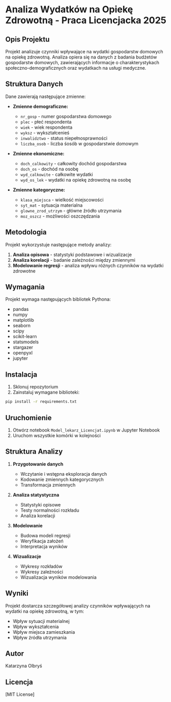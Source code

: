 # Analiza Wydatków na Opiekę Zdrowotną - Praca Licencjacka 2025

## Opis Projektu

Projekt analizuje czynniki wpływające na wydatki gospodarstw domowych na opiekę zdrowotną. Analiza opiera się na danych z badania budżetów gospodarstw domowych, zawierających informacje o charakterystykach społeczno-demograficznych oraz wydatkach na usługi medyczne.

## Struktura Danych

Dane zawierają następujące zmienne:

- **Zmienne demograficzne:**

  - `nr_gosp` - numer gospodarstwa domowego
  - `plec` - płeć respondenta
  - `wiek` - wiek respondenta
  - `wyksz` - wykształcenieś
  - `inwalidztwo` - status niepełnosprawności
  - `liczba_osob` - liczba śosób w gospodarstwie domowym

- **Zmienne ekonomiczne:**

  - `doch_calkowity` - całkowity dochód gospodarstwa
  - `doch_os` - dochód na osobę
  - `wyd_calkowite` - całkowite wydatki
  - `wyd_os_lek` - wydatki na opiekę zdrowotną na osobę

- **Zmienne kategoryczne:**
  - `klasa_miejsca` - wielkość miejscowości
  - `syt_mat` - sytuacja materialna
  - `glowne_zrod_utrzym` - główne źródło utrzymania
  - `moz_oszcz` - możliwości oszczędzania

## Metodologia

Projekt wykorzystuje następujące metody analizy:

1. **Analiza opisowa** - statystyki podstawowe i wizualizacje
2. **Analiza korelacji** - badanie zależności między zmiennymi
3. **Modelowanie regresji** - analiza wpływu różnych czynników na wydatki zdrowotne

## Wymagania

Projekt wymaga następujących bibliotek Pythona:

- pandas
- numpy
- matplotlib
- seaborn
- scipy
- scikit-learn
- statsmodels
- stargazer
- openpyxl
- jupyter

## Instalacja

1. Sklonuj repozytorium
2. Zainstaluj wymagane biblioteki:

```bash
pip install -r requirements.txt
```

## Uruchomienie

1. Otwórz notebook `Model_lekarz_Licencjat.ipynb` w Jupyter Notebook
2. Uruchom wszystkie komórki w kolejności

## Struktura Analizy

1. **Przygotowanie danych**

   - Wczytanie i wstępna eksploracja danych
   - Kodowanie zmiennych kategorycznych
   - Transformacja zmiennych

2. **Analiza statystyczna**

   - Statystyki opisowe
   - Testy normalności rozkładu
   - Analiza korelacji

3. **Modelowanie**

   - Budowa modeli regresji
   - Weryfikacja założeń
   - Interpretacja wyników

4. **Wizualizacje**
   - Wykresy rozkładów
   - Wykresy zależności
   - Wizualizacja wyników modelowania

## Wyniki

Projekt dostarcza szczegółowej analizy czynników wpływających na wydatki na opiekę zdrowotną, w tym:

- Wpływ sytuacji materialnej
- Wpływ wykształcenia
- Wpływ miejsca zamieszkania
- Wpływ źródła utrzymania

## Autor

Katarzyna Olbryś

## Licencja

[MIT License]
